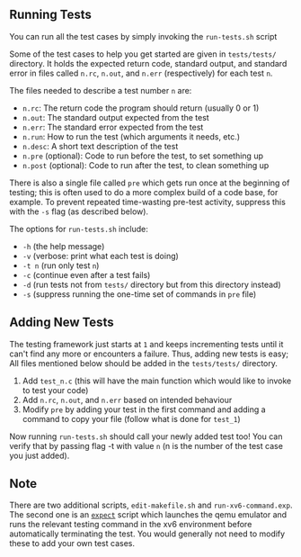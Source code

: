 ## Running Tests

You can run all the test cases by simply invoking the `run-tests.sh` script

Some of the test cases to help you get started are given in `tests/tests/`
directory. It holds the expected return code, standard output, and standard
error in files called `n.rc`, `n.out`, and `n.err` (respectively) for each
test `n`.

The files needed to describe a test number `n` are:
- `n.rc`: The return code the program should return (usually 0 or 1)
- `n.out`: The standard output expected from the test
- `n.err`: The standard error expected from the test
- `n.run`: How to run the test (which arguments it needs, etc.)
- `n.desc`: A short text description of the test
- `n.pre` (optional): Code to run before the test, to set something up
- `n.post` (optional): Code to run after the test, to clean something up

There is also a single file called `pre` which gets run once at the 
beginning of testing; this is often used to do a more complex build
of a code base, for example. To prevent repeated time-wasting pre-test
activity, suppress this with the `-s` flag (as described below).

The options for `run-tests.sh` include:
* `-h` (the help message)
* `-v` (verbose: print what each test is doing)
* `-t n` (run only test `n`)
* `-c` (continue even after a test fails)
* `-d` (run tests not from `tests/` directory but from this directory instead)
* `-s` (suppress running the one-time set of commands in `pre` file)

## Adding New Tests

The testing framework just starts at `1` and keeps incrementing
tests until it can't find any more or encounters a failure. Thus, adding new
tests is easy; All files mentioned below should be added in the `tests/tests/`
directory.

1. Add `test_n.c` (this will have the main function which would like to invoke
to test your code)
2. Add  `n.rc`, `n.out`, and `n.err` based on intended behaviour
3. Modify `pre` by adding your test in the first command and adding a command to
copy your file (follow what is done for `test_1`)

Now running `run-tests.sh` should call your newly added test too!
You can verify that by passing flag -t with value `n` (n is the number of the
test case you just added).

## Note

There are two additional scripts, `edit-makefile.sh` and `run-xv6-command.exp`.
The second one is an [`expect`](https://en.wikipedia.org/wiki/Expect) script 
which launches the qemu emulator and runs the relevant testing command in the 
xv6 environment before automatically terminating the test. 
You would generally not need to modify these to add your own test cases.
